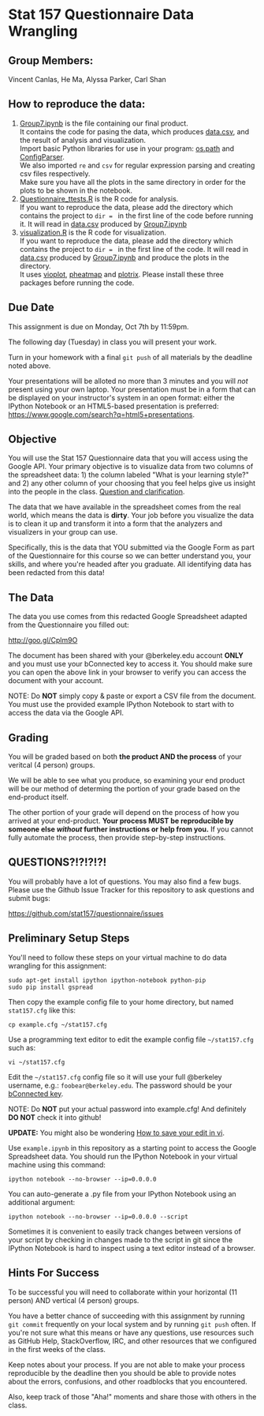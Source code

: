Stat 157 Questionnaire Data Wrangling
=====================================

Group Members:
--------------
Vincent Canlas, He Ma, Alyssa Parker, Carl Shan

How to reproduce the data:
---------------------------
1. [Group7.ipynb](https://github.com/sunnymh/questionnaire_group7/blob/master/Group%207.ipynb) is the file containing our final product.  
It contains the code for pasing the data, which produces [data.csv](https://github.com/sunnymh/questionnaire_group7/blob/master/data.csv), and the result of analysis and visualization.  
Import basic Python libraries for use in your program: [os.path](http://docs.python.org/2/library/os.path.html) and [ConfigParser](http://docs.python.org/2/library/configparser.html).  
We also imported `re` and `csv` for regular expression parsing and creating csv files respectively.  
Make sure you have all the plots in the same directory in order for the plots to be shown in the notebook.  
2. [Questionnaire_ttests.R](https://github.com/sunnymh/questionnaire_group7/blob/master/Questionnaire_ttests.R) is the R code for analysis.  
If you want to reproduce the data, please add the directory which contains the project to `dir = ` in the first line of the code before running it. It will read in [data.csv](https://github.com/sunnymh/questionnaire_group7/blob/master/data.csv) produced by [Group7.ipynb](https://github.com/sunnymh/questionnaire_group7/blob/master/Group%207.ipynb)   
3. [visualization.R](https://github.com/sunnymh/questionnaire_group7/blob/master/visualization.R) is the R code for visualization.  
If you want to reproduce the data, please add the directory which contains the project to `dir = ` in the first line of the code. It will read in [data.csv](https://github.com/sunnymh/questionnaire_group7/blob/master/data.csv) produced by [Group7.ipynb](https://github.com/sunnymh/questionnaire_group7/blob/master/Group%207.ipynb) and produce the plots in the directory.  
It uses [vioplot](http://cran.r-project.org/web/packages/vioplot/index.html), [pheatmap](http://cran.r-project.org/web/packages/pheatmap/index.html) and [plotrix](http://cran.r-project.org/web/packages/plotrix/index.html). Please install these three packages before running the code.




Due Date
--------
This assignment is due on Monday, Oct 7th by 11:59pm.

The following day (Tuesday) in class you will present your work.

Turn in your homework with a final `git push` of all materials by the
deadline noted above.

Your presentations will be alloted no more than 3 minutes and you will
*not* present using your own laptop. Your presentation must be in a
form that can be displayed on your instructor's system in an open
format: either the IPython Notebook or an HTML5-based presentation is
preferred: <https://www.google.com/search?q=html5+presentations>.


Objective
---------

You will use the Stat 157 Questionnaire data that you will access
using the Google API. Your primary objective is to visualize data from
two columns of the spreadsheet data: 1) the column labeled "What is
your learning style?" and 2) any other column of your choosing that
you feel helps give us insight into the people in the class. [Question
and clarification](https://github.com/stat157/questionnaire/issues/2).

The data that we have available in the spreadsheet comes from the real
world, which means the data is **dirty**. Your job before you
visualize the data is to clean it up and transform it into a form that
the analyzers and visualizers in your group can use.

Specifically, this is the data that YOU submitted via the Google Form
as part of the Questionnaire for this course so we can better
understand you, your skills, and where you're headed after you
graduate. All identifying data has been redacted from this data!


The Data
--------

The data you use comes from this redacted Google Spreadsheet adapted
from the Questionnaire you filled out:

http://goo.gl/Cplm9O

The document has been shared with your @berkeley.edu account **ONLY**
and you must use your bConnected key to access it. You should make
sure you can open the above link in your browser to verify you can
access the document with your account.

NOTE: Do **NOT** simply copy & paste or export a CSV file from the
document. You must use the provided example IPython Notebook to start
with to access the data via the Google API.


Grading
-------

You will be graded based on both **the product AND the process** of
your veritcal (4 person) groups.

We will be able to see what you produce, so examining your end product
will be our method of determing the portion of your grade based on the
end-product itself.

The other portion of your grade will depend on the process of how you
arrived at your end-product. **Your process MUST be reproducible by
someone else *without* further instructions or help from you.** If you
cannot fully automate the process, then provide step-by-step
instructions.


QUESTIONS?!?!?!?!
-----------------
You will probably have a lot of questions. You may also find a few
bugs. Please use the Github Issue Tracker for this repository to ask
questions and submit bugs:

https://github.com/stat157/questionnaire/issues


Preliminary Setup Steps
-----------------------
You'll need to follow these steps on your virtual machine to do data
wrangling for this assignment:

    sudo apt-get install ipython ipython-notebook python-pip
    sudo pip install gspread

Then copy the example config file to your home directory, but named
`stat157.cfg` like this:

    cp example.cfg ~/stat157.cfg

Use a programming text editor to edit the example config file
`~/stat157.cfg` such as:

    vi ~/stat157.cfg

Edit the `~/stat157.cfg` config file so it will use your full
@berkeley username, e.g.: `foobear@berkeley.edu`. The password should
be your [bConnected key](https://kb.berkeley.edu/campus-shared-services/page.php?id=27226).

NOTE: Do **NOT** put your actual password into example.cfg! And
definitely **DO NOT** check it into github!

**UPDATE:** You might also be wondering [How to save your edit in vi](https://github.com/stat157/questionnaire/issues/3).

Use `example.ipynb` in this repository as a starting point to access
the Google Spreadsheet data. You should run the IPython Notebook in
your virtual machine using this command:

    ipython notebook --no-browser --ip=0.0.0.0

You can auto-generate a .py file from your IPython Notebook using an
additional argument:

    ipython notebook --no-browser --ip=0.0.0.0 --script

Sometimes it is convenient to easily track changes between versions of
your script by checking in changes made to the script in git since the
IPython Notebook is hard to inspect using a text editor instead of a
browser.

Hints For Success
-----------------
To be successful you will need to collaborate within your horizontal
(11 person) AND vertical (4 person) groups.

You have a better chance of succeeding with this assignment by running
`git commit` frequently on your local system and by running `git push`
often. If you're not sure what this means or have any questions, use
resources such as GitHub Help, StackOverflow, IRC, and other
resources that we configured in the first weeks of the class.

Keep notes about your process. If you are not able to make your
process reproducible by the deadline then you should be able to
provide notes about the errors, confusions, and other roadblocks that
you encountered.

Also, keep track of those "Aha!" moments and share those with others
in the class.
